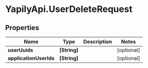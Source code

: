 # YapilyApi.UserDeleteRequest

## Properties

Name | Type | Description | Notes
------------ | ------------- | ------------- | -------------
**userUuids** | **[String]** |  | [optional] 
**applicationUserIds** | **[String]** |  | [optional] 


